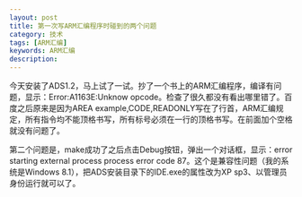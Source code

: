 ```yaml
---
layout: post
title: 第一次写ARM汇编程序时碰到的两个问题
category: 技术
tags: [ARM汇编]
keywords: ARM汇编
description:
---
```


今天安装了ADS1.2，马上试了一试。抄了一个书上的ARM汇编程序，编译有问题，显示：Error:A1163E:Unknow opcode。检查了很久都没有看出哪里错了。百度之后原来是因为AREA example,CODE,READONLY写在了行首，ARM汇编规定，所有指令均不能顶格书写，所有标号必须在一行的顶格书写。在前面加个空格就没有问题了。

第二个问题是，make成功了之后点击Debug按钮，弹出一个对话框，显示：error starting external process process error code 87。这个是兼容性问题（我的系统是Windows 8.1），把ADS安装目录下的IDE.exe的属性改为XP sp3、以管理员身份运行就可以了。
